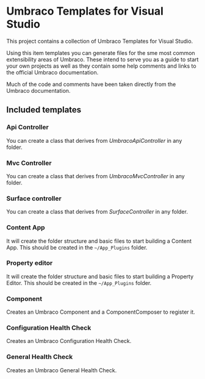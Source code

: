 # Umbraco Templates for Visual Studio

This project contains a collection of Umbraco Templates for Visual Studio.

Using this item templates you can generate files for the sme most common extensibility areas of Umbraco. These intend to serve you as a guide to start your own projects as well as they contain some help comments and links to the official Umbraco documentation.

Much of the code and comments have been taken directly from the Umbraco documentation.

## Included templates

### Api Controller

You can create a class that derives from _UmbracoApiController_ in any folder.

### Mvc Controller

You can create a class that derives from _UmbracoMvcController_ in any folder.

### Surface controller

You can create a class that derives from _SurfaceController_ in any folder.

### Content App

It will create the folder structure and basic files to start building a Content App. This should be created in the `~/App_Plugins` folder.

### Property editor

It will create the folder structure and basic files to start building a Property Editor. This should be created in the `~/App_Plugins` folder.

### Component

Creates an Umbraco Component and a ComponentComposer to register it.

### Configuration Health Check

Creates an Umbraco Configuration Health Check.

### General Health Check

Creates an Umbraco General Health Check.
